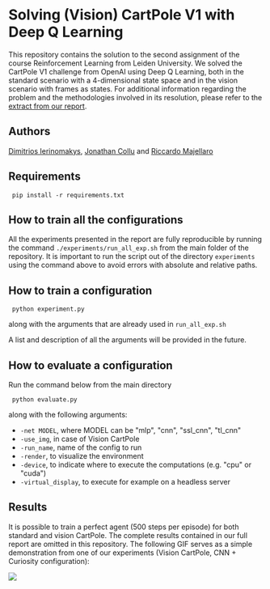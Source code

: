 # Solving (Vision) CartPole V1 with Deep Q Learning
This repository contains the solution to the second assignment of the course Reinforcement Learning from Leiden University. We solved the CartPole V1 challenge from OpenAI using Deep Q Learning, both in the standard scenario with a 4-dimensional state space and in the vision scenario with frames as states. For additional information regarding the problem and the methodologies involved in its resolution, please refer to the <a href=https://github.com/riccardomajellaro/DeepQLearning/blob/main/report_extract.pdf>extract from our report<a/>.

## Authors
<a href="https://github.com/OhGreat">Dimitrios Ierinomakys</a>, <a href="https://github.com/JonathanCollu">Jonathan Collu</a> and <a href="https://github.com/riccardomajellaro">Riccardo Majellaro</a>

## Requirements
 
```
 pip install -r requirements.txt
```

## How to train all the configurations

All the experiments presented in the report are fully reproducible by running the command
`./experiments/run_all_exp.sh` from the main folder of the repository. It is important to run the script out of the directory `experiments` using the command above to avoid errors with absolute and relative paths.

## How to train a configuration
```
 python experiment.py
```
along with the arguments that are already used in `run_all_exp.sh`

A list and description of all the arguments will be provided in the future.

## How to evaluate a configuration
Run the command below from the main directory
```
 python evaluate.py
```
along with the following arguments:
- `-net MODEL`, where MODEL can be "mlp", "cnn", "ssl_cnn", "tl_cnn"
- `-use_img`, in case of Vision CartPole
- `-run_name`, name of the config to run
- `-render`, to visualize the environment
- `-device`, to indicate where to execute the computations (e.g. "cpu" or "cuda")
- `-virtual_display`, to execute for example on a headless server

## Results
It is possible to train a perfect agent (500 steps per episode) for both standard and vision CartPole. The complete results contained in our full report are omitted in this repository. The following GIF serves as a simple demonstration from one of our experiments (Vision CartPole, CNN + Curiosity configuration):

 ![](https://github.com/riccardomajellaro/DeepQLearning/blob/main/readme_files/cartpole_solved_expampl.gif)
